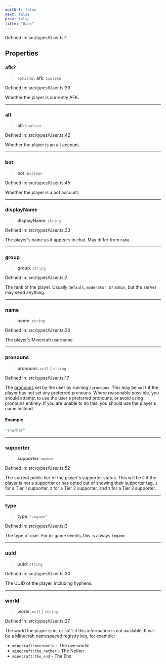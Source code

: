 ```yaml
---
editUrl: false
next: false
prev: false
title: "User"
---
```


Defined in: src/types/User.ts:1

## Properties

### afk?

> `optional` **afk**: `boolean`

Defined in: src/types/User.ts:39

Whether the player is currently AFK.

***

### alt

> **alt**: `boolean`

Defined in: src/types/User.ts:42

Whether the player is an alt account.

***

### bot

> **bot**: `boolean`

Defined in: src/types/User.ts:45

Whether the player is a bot account.

***

### displayName

> **displayName**: `string`

Defined in: src/types/User.ts:33

The player's name as it appears in chat. May differ from `name`.

***

### group

> **group**: `string`

Defined in: src/types/User.ts:7

The rank of the player. Usually `default`, `moderator`, or `admin`, but 
the server may send anything.

***

### name

> **name**: `string`

Defined in: src/types/User.ts:36

The player's Minecraft username.

***

### pronouns

> **pronouns**: `null` \| `string`

Defined in: src/types/User.ts:17

The [pronouns](https://docs.reconnected.cc/faq/pronouns.html) set by the user by running `/pronouns`. This may be `null`
if the player has not set any preferred pronouns. Where reasonably possible, you should attempt to use the user's
preferred pronouns, or avoid using pronouns entirely. If you are unable to do this, you should use the player's
name instead.

#### Example

```ts
"she/her"
```

***

### supporter

> **supporter**: `number`

Defined in: src/types/User.ts:52

The current public tier of the player's supporter status. This will be `0` if the player is not a supporter or
has opted out of showing their supporter tag, `1` for a Tier 1 supporter, `2` for a Tier 2 supporter, and `3` for
a Tier 3 supporter.

***

### type

> **type**: `"ingame"`

Defined in: src/types/User.ts:3

The type of user. For in-game events, this is always `ingame`.

***

### uuid

> **uuid**: `string`

Defined in: src/types/User.ts:30

The UUID of the player, including hyphens.

***

### world

> **world**: `null` \| `string`

Defined in: src/types/User.ts:27

The world the player is in, or `null` if this information is not 
available. It will be a Minecraft namespaced registry key, for example:

- `minecraft:overworld` - The overworld
- `minecraft:the_nether` - The Nether
- `minecraft:the_end` - The End
